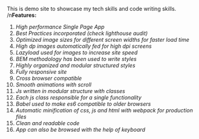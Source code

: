 This is demo site to showcase my tech skills and code writing skills.
/n**Features:**
1. *High performance Single Page App*
2. *Best Practices incorporated (check lighthouse audit)*
3. *Optimized image sizes for different screen widths for faster load time*
4. *High dp images automatically fed for high dpi screens*
5. *Lazyload used for images to increase site speed*
6. *BEM methodology has been used to write styles*
7. *Highly organized and modular structured styles*
8. *Fully responsive site*
9. *Cross browser compatible*
10. *Smooth animations with scroll*
11. *Js written in modular structure with classes*
12. *Each js class responsible for a single functionality*
13. *Babel used to make es6 compatible to older browsers*
14. *Automatic minification of css, js and html with webpack for production files*
15. *Clean and readable code*
16. *App can also be browsed with the help of keyboard*
